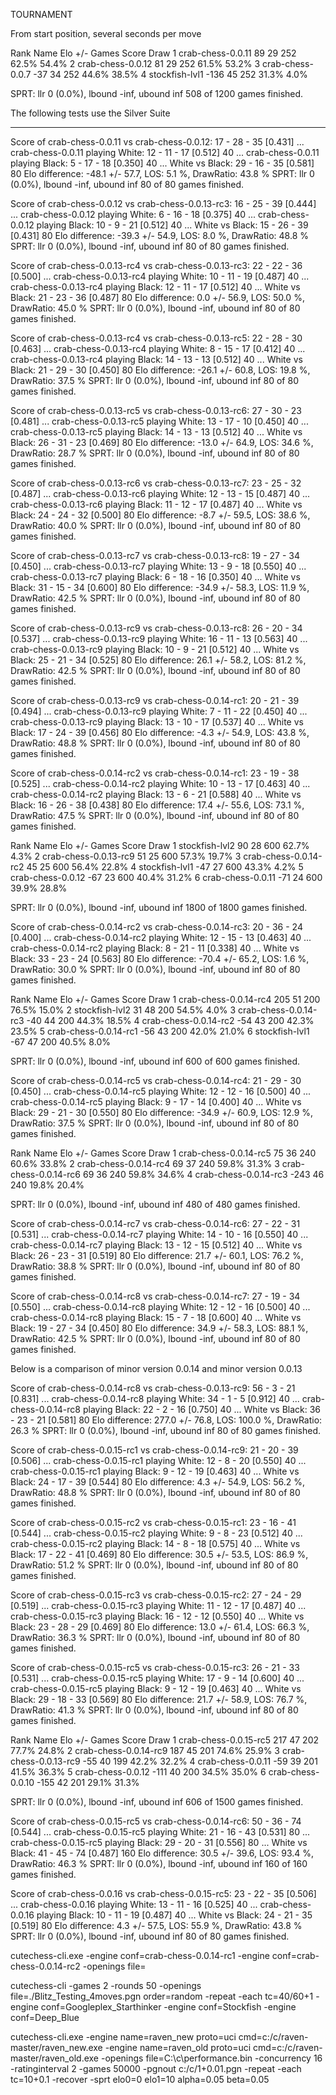 TOURNAMENT


From start position, several seconds per move

Rank Name                          Elo     +/-   Games   Score    Draw 
   1 crab-chess-0.0.11              89      29     252   62.5%   54.4% 
   2 crab-chess-0.0.12              81      29     252   61.5%   53.2% 
   3 crab-chess-0.0.7              -37      34     252   44.6%   38.5% 
   4 stockfish-lvl1               -136      45     252   31.3%    4.0% 

SPRT: llr 0 (0.0%), lbound -inf, ubound inf
508 of 1200 games finished.



The following tests use the Silver Suite
________

Score of crab-chess-0.0.11 vs crab-chess-0.0.12: 17 - 28 - 35 [0.431]
...      crab-chess-0.0.11 playing White: 12 - 11 - 17  [0.512] 40
...      crab-chess-0.0.11 playing Black: 5 - 17 - 18  [0.350] 40
...      White vs Black: 29 - 16 - 35  [0.581] 80
Elo difference: -48.1 +/- 57.7, LOS: 5.1 %, DrawRatio: 43.8 %
SPRT: llr 0 (0.0%), lbound -inf, ubound inf
80 of 80 games finished.





Score of crab-chess-0.0.12 vs crab-chess-0.0.13-rc3: 16 - 25 - 39 [0.444]
...      crab-chess-0.0.12 playing White: 6 - 16 - 18  [0.375] 40
...      crab-chess-0.0.12 playing Black: 10 - 9 - 21  [0.512] 40
...      White vs Black: 15 - 26 - 39  [0.431] 80
Elo difference: -39.3 +/- 54.9, LOS: 8.0 %, DrawRatio: 48.8 %
SPRT: llr 0 (0.0%), lbound -inf, ubound inf
80 of 80 games finished.






Score of crab-chess-0.0.13-rc4 vs crab-chess-0.0.13-rc3: 22 - 22 - 36 [0.500]
...      crab-chess-0.0.13-rc4 playing White: 10 - 11 - 19  [0.487] 40
...      crab-chess-0.0.13-rc4 playing Black: 12 - 11 - 17  [0.512] 40
...      White vs Black: 21 - 23 - 36  [0.487] 80
Elo difference: 0.0 +/- 56.9, LOS: 50.0 %, DrawRatio: 45.0 %
SPRT: llr 0 (0.0%), lbound -inf, ubound inf
80 of 80 games finished.




Score of crab-chess-0.0.13-rc4 vs crab-chess-0.0.13-rc5: 22 - 28 - 30 [0.463]
...      crab-chess-0.0.13-rc4 playing White: 8 - 15 - 17  [0.412] 40
...      crab-chess-0.0.13-rc4 playing Black: 14 - 13 - 13  [0.512] 40
...      White vs Black: 21 - 29 - 30  [0.450] 80
Elo difference: -26.1 +/- 60.8, LOS: 19.8 %, DrawRatio: 37.5 %
SPRT: llr 0 (0.0%), lbound -inf, ubound inf
80 of 80 games finished.




Score of crab-chess-0.0.13-rc5 vs crab-chess-0.0.13-rc6: 27 - 30 - 23 [0.481]
...      crab-chess-0.0.13-rc5 playing White: 13 - 17 - 10  [0.450] 40
...      crab-chess-0.0.13-rc5 playing Black: 14 - 13 - 13  [0.512] 40
...      White vs Black: 26 - 31 - 23  [0.469] 80
Elo difference: -13.0 +/- 64.9, LOS: 34.6 %, DrawRatio: 28.7 %
SPRT: llr 0 (0.0%), lbound -inf, ubound inf
80 of 80 games finished.



Score of crab-chess-0.0.13-rc6 vs crab-chess-0.0.13-rc7: 23 - 25 - 32 [0.487]
...      crab-chess-0.0.13-rc6 playing White: 12 - 13 - 15  [0.487] 40
...      crab-chess-0.0.13-rc6 playing Black: 11 - 12 - 17  [0.487] 40
...      White vs Black: 24 - 24 - 32  [0.500] 80
Elo difference: -8.7 +/- 59.5, LOS: 38.6 %, DrawRatio: 40.0 %
SPRT: llr 0 (0.0%), lbound -inf, ubound inf
80 of 80 games finished.


Score of crab-chess-0.0.13-rc7 vs crab-chess-0.0.13-rc8: 19 - 27 - 34 [0.450]
...      crab-chess-0.0.13-rc7 playing White: 13 - 9 - 18  [0.550] 40
...      crab-chess-0.0.13-rc7 playing Black: 6 - 18 - 16  [0.350] 40
...      White vs Black: 31 - 15 - 34  [0.600] 80
Elo difference: -34.9 +/- 58.3, LOS: 11.9 %, DrawRatio: 42.5 %
SPRT: llr 0 (0.0%), lbound -inf, ubound inf
80 of 80 games finished.


Score of crab-chess-0.0.13-rc9 vs crab-chess-0.0.13-rc8: 26 - 20 - 34 [0.537]
...      crab-chess-0.0.13-rc9 playing White: 16 - 11 - 13  [0.563] 40
...      crab-chess-0.0.13-rc9 playing Black: 10 - 9 - 21  [0.512] 40
...      White vs Black: 25 - 21 - 34  [0.525] 80
Elo difference: 26.1 +/- 58.2, LOS: 81.2 %, DrawRatio: 42.5 %
SPRT: llr 0 (0.0%), lbound -inf, ubound inf
80 of 80 games finished.


Score of crab-chess-0.0.13-rc9 vs crab-chess-0.0.14-rc1: 20 - 21 - 39 [0.494]
...      crab-chess-0.0.13-rc9 playing White: 7 - 11 - 22  [0.450] 40
...      crab-chess-0.0.13-rc9 playing Black: 13 - 10 - 17  [0.537] 40
...      White vs Black: 17 - 24 - 39  [0.456] 80
Elo difference: -4.3 +/- 54.9, LOS: 43.8 %, DrawRatio: 48.8 %
SPRT: llr 0 (0.0%), lbound -inf, ubound inf
80 of 80 games finished.


Score of crab-chess-0.0.14-rc2 vs crab-chess-0.0.14-rc1: 23 - 19 - 38 [0.525]
...      crab-chess-0.0.14-rc2 playing White: 10 - 13 - 17  [0.463] 40
...      crab-chess-0.0.14-rc2 playing Black: 13 - 6 - 21  [0.588] 40
...      White vs Black: 16 - 26 - 38  [0.438] 80
Elo difference: 17.4 +/- 55.6, LOS: 73.1 %, DrawRatio: 47.5 %
SPRT: llr 0 (0.0%), lbound -inf, ubound inf
80 of 80 games finished.




Rank Name                          Elo     +/-   Games   Score    Draw 
   1 stockfish-lvl2                 90      28     600   62.7%    4.3% 
   2 crab-chess-0.0.13-rc9          51      25     600   57.3%   19.7% 
   3 crab-chess-0.0.14-rc2          45      25     600   56.4%   22.8% 
   4 stockfish-lvl1                -47      27     600   43.3%    4.2% 
   5 crab-chess-0.0.12             -67      23     600   40.4%   31.2% 
   6 crab-chess-0.0.11             -71      24     600   39.9%   28.8% 

SPRT: llr 0 (0.0%), lbound -inf, ubound inf
1800 of 1800 games finished.



Score of crab-chess-0.0.14-rc2 vs crab-chess-0.0.14-rc3: 20 - 36 - 24 [0.400]
...      crab-chess-0.0.14-rc2 playing White: 12 - 15 - 13  [0.463] 40
...      crab-chess-0.0.14-rc2 playing Black: 8 - 21 - 11  [0.338] 40
...      White vs Black: 33 - 23 - 24  [0.563] 80
Elo difference: -70.4 +/- 65.2, LOS: 1.6 %, DrawRatio: 30.0 %
SPRT: llr 0 (0.0%), lbound -inf, ubound inf
80 of 80 games finished.



Rank Name                          Elo     +/-   Games   Score    Draw 
   1 crab-chess-0.0.14-rc4         205      51     200   76.5%   15.0% 
   2 stockfish-lvl2                 31      48     200   54.5%    4.0% 
   3 crab-chess-0.0.14-rc3         -40      44     200   44.3%   18.5% 
   4 crab-chess-0.0.14-rc2         -54      43     200   42.3%   23.5% 
   5 crab-chess-0.0.14-rc1         -56      43     200   42.0%   21.0% 
   6 stockfish-lvl1                -67      47     200   40.5%    8.0% 

SPRT: llr 0 (0.0%), lbound -inf, ubound inf
600 of 600 games finished.




Score of crab-chess-0.0.14-rc5 vs crab-chess-0.0.14-rc4: 21 - 29 - 30 [0.450]
...      crab-chess-0.0.14-rc5 playing White: 12 - 12 - 16  [0.500] 40
...      crab-chess-0.0.14-rc5 playing Black: 9 - 17 - 14  [0.400] 40
...      White vs Black: 29 - 21 - 30  [0.550] 80
Elo difference: -34.9 +/- 60.9, LOS: 12.9 %, DrawRatio: 37.5 %
SPRT: llr 0 (0.0%), lbound -inf, ubound inf
80 of 80 games finished.



Rank Name                          Elo     +/-   Games   Score    Draw 
   1 crab-chess-0.0.14-rc5          75      36     240   60.6%   33.8% 
   2 crab-chess-0.0.14-rc4          69      37     240   59.8%   31.3% 
   3 crab-chess-0.0.14-rc6          69      36     240   59.8%   34.6% 
   4 crab-chess-0.0.14-rc3        -243      46     240   19.8%   20.4% 

SPRT: llr 0 (0.0%), lbound -inf, ubound inf
480 of 480 games finished.



Score of crab-chess-0.0.14-rc7 vs crab-chess-0.0.14-rc6: 27 - 22 - 31 [0.531]
...      crab-chess-0.0.14-rc7 playing White: 14 - 10 - 16  [0.550] 40
...      crab-chess-0.0.14-rc7 playing Black: 13 - 12 - 15  [0.512] 40
...      White vs Black: 26 - 23 - 31  [0.519] 80
Elo difference: 21.7 +/- 60.1, LOS: 76.2 %, DrawRatio: 38.8 %
SPRT: llr 0 (0.0%), lbound -inf, ubound inf
80 of 80 games finished.


Score of crab-chess-0.0.14-rc8 vs crab-chess-0.0.14-rc7: 27 - 19 - 34 [0.550]
...      crab-chess-0.0.14-rc8 playing White: 12 - 12 - 16  [0.500] 40
...      crab-chess-0.0.14-rc8 playing Black: 15 - 7 - 18  [0.600] 40
...      White vs Black: 19 - 27 - 34  [0.450] 80
Elo difference: 34.9 +/- 58.3, LOS: 88.1 %, DrawRatio: 42.5 %
SPRT: llr 0 (0.0%), lbound -inf, ubound inf
80 of 80 games finished.


Below is a comparison of minor version 0.0.14 and minor version 0.0.13

Score of crab-chess-0.0.14-rc8 vs crab-chess-0.0.13-rc9: 56 - 3 - 21 [0.831]
...      crab-chess-0.0.14-rc8 playing White: 34 - 1 - 5  [0.912] 40
...      crab-chess-0.0.14-rc8 playing Black: 22 - 2 - 16  [0.750] 40
...      White vs Black: 36 - 23 - 21  [0.581] 80
Elo difference: 277.0 +/- 76.8, LOS: 100.0 %, DrawRatio: 26.3 %
SPRT: llr 0 (0.0%), lbound -inf, ubound inf
80 of 80 games finished.


Score of crab-chess-0.0.15-rc1 vs crab-chess-0.0.14-rc9: 21 - 20 - 39 [0.506]
...      crab-chess-0.0.15-rc1 playing White: 12 - 8 - 20  [0.550] 40
...      crab-chess-0.0.15-rc1 playing Black: 9 - 12 - 19  [0.463] 40
...      White vs Black: 24 - 17 - 39  [0.544] 80
Elo difference: 4.3 +/- 54.9, LOS: 56.2 %, DrawRatio: 48.8 %
SPRT: llr 0 (0.0%), lbound -inf, ubound inf
80 of 80 games finished.


Score of crab-chess-0.0.15-rc2 vs crab-chess-0.0.15-rc1: 23 - 16 - 41 [0.544]
...      crab-chess-0.0.15-rc2 playing White: 9 - 8 - 23  [0.512] 40
...      crab-chess-0.0.15-rc2 playing Black: 14 - 8 - 18  [0.575] 40
...      White vs Black: 17 - 22 - 41  [0.469] 80
Elo difference: 30.5 +/- 53.5, LOS: 86.9 %, DrawRatio: 51.2 %
SPRT: llr 0 (0.0%), lbound -inf, ubound inf
80 of 80 games finished.


Score of crab-chess-0.0.15-rc3 vs crab-chess-0.0.15-rc2: 27 - 24 - 29 [0.519]
...      crab-chess-0.0.15-rc3 playing White: 11 - 12 - 17  [0.487] 40
...      crab-chess-0.0.15-rc3 playing Black: 16 - 12 - 12  [0.550] 40
...      White vs Black: 23 - 28 - 29  [0.469] 80
Elo difference: 13.0 +/- 61.4, LOS: 66.3 %, DrawRatio: 36.3 %
SPRT: llr 0 (0.0%), lbound -inf, ubound inf
80 of 80 games finished.


Score of crab-chess-0.0.15-rc5 vs crab-chess-0.0.15-rc3: 26 - 21 - 33 [0.531]
...      crab-chess-0.0.15-rc5 playing White: 17 - 9 - 14  [0.600] 40
...      crab-chess-0.0.15-rc5 playing Black: 9 - 12 - 19  [0.463] 40
...      White vs Black: 29 - 18 - 33  [0.569] 80
Elo difference: 21.7 +/- 58.9, LOS: 76.7 %, DrawRatio: 41.3 %
SPRT: llr 0 (0.0%), lbound -inf, ubound inf
80 of 80 games finished.



Rank Name                          Elo     +/-   Games   Score    Draw 
   1 crab-chess-0.0.15-rc5         217      47     202   77.7%   24.8% 
   2 crab-chess-0.0.14-rc9         187      45     201   74.6%   25.9% 
   3 crab-chess-0.0.13-rc9         -55      40     199   42.2%   32.2% 
   4 crab-chess-0.0.11             -59      39     201   41.5%   36.3% 
   5 crab-chess-0.0.12            -111      40     200   34.5%   35.0% 
   6 crab-chess-0.0.10            -155      42     201   29.1%   31.3% 

SPRT: llr 0 (0.0%), lbound -inf, ubound inf
606 of 1500 games finished.



Score of crab-chess-0.0.15-rc5 vs crab-chess-0.0.14-rc6: 50 - 36 - 74 [0.544]
...      crab-chess-0.0.15-rc5 playing White: 21 - 16 - 43  [0.531] 80
...      crab-chess-0.0.15-rc5 playing Black: 29 - 20 - 31  [0.556] 80
...      White vs Black: 41 - 45 - 74  [0.487] 160
Elo difference: 30.5 +/- 39.6, LOS: 93.4 %, DrawRatio: 46.3 %
SPRT: llr 0 (0.0%), lbound -inf, ubound inf
160 of 160 games finished.


Score of crab-chess-0.0.16 vs crab-chess-0.0.15-rc5: 23 - 22 - 35 [0.506]
...      crab-chess-0.0.16 playing White: 13 - 11 - 16  [0.525] 40
...      crab-chess-0.0.16 playing Black: 10 - 11 - 19  [0.487] 40
...      White vs Black: 24 - 21 - 35  [0.519] 80
Elo difference: 4.3 +/- 57.5, LOS: 55.9 %, DrawRatio: 43.8 %
SPRT: llr 0 (0.0%), lbound -inf, ubound inf
80 of 80 games finished.





cutechess-cli.exe -engine conf=crab-chess-0.0.14-rc1 -engine conf=crab-chess-0.0.14-rc2 -openings file=

cutechess-cli -games 2 -rounds 50 -openings file=./Blitz_Testing_4moves.pgn order=random -repeat -each tc=40/60+1 -engine conf=Googleplex_Starthinker -engine conf=Stockfish -engine conf=Deep_Blue

cutechess-cli.exe -engine name=raven_new proto=uci cmd=c:/c/raven-master/raven_new.exe -engine name=raven_old proto=uci cmd=c:/c/raven-master/raven_old.exe -openings file=C:\c\performance.bin -concurrency 16 -ratinginterval 2 -games 50000 -pgnout c:/c/1+0.01.pgn -repeat -each tc=10+0.1 -recover -sprt elo0=0 elo1=10 alpha=0.05 beta=0.05

